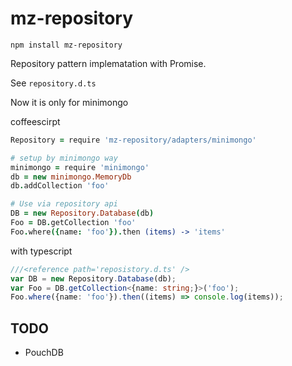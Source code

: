# mz-repository

```
npm install mz-repository
```

Repository pattern implematation with Promise.

See `repository.d.ts`

Now it is only for minimongo

coffeescirpt

```coffee
Repository = require 'mz-repository/adapters/minimongo'

# setup by minimongo way
minimongo = require 'minimongo'
db = new minimongo.MemoryDb
db.addCollection 'foo'

# Use via repository api
DB = new Repository.Database(db)
Foo = DB.getCollection 'foo'
Foo.where({name: 'foo'}).then (items) -> 'items'
```

with typescript

```typescript
///<reference path='reposistory.d.ts' />
var DB = new Repository.Database(db);
var Foo = DB.getCollection<{name: string;}>('foo');
Foo.where({name: 'foo'}).then((items) => console.log(items));
```

## TODO

- PouchDB
